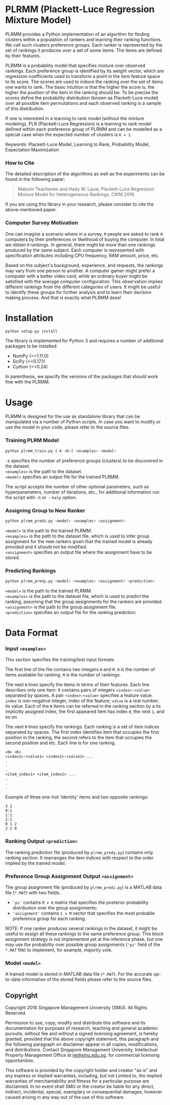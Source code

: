 # PLRMM (Plackett-Luce Regression Mixture Model)

PLRMM provides a Python implementation of an algorithm for finding clusters within a population of rankers and learning their
ranking functions. We call such clusters preference groups.  Each ranker is represented by the set of rankings it 
produces over a set of some items. The items are defined by their features.

PLRMM is a probability model that specifies mixture over observed rankings. Each preference group is identified by its weight
vector, which are regression coefficients used to transform a point in the item feature space to its score.
The scores are used to induce the ranking over the set of items one wants to rank.  The basic intuition is that the higher the score is,
the higher the position of the item in the ranking should be.  To be precise the scores define the probability distribution 
(known as Plackett-Luce model) over all possible item permutations and each observed ranking is a sample of this distribution.

If one is interested in a learning to rank model (without the mixture modeling), PLR (Plackett-Luce Regression) is a learning to rank model defined within each preference group
of PLRMM and can be modelled as a special case when the expected number of clusters is `K = 1`. 

Keywords: Plackett-Luce Model, Learning to Rank, Probability Model, Expectation Maximization

### How to Cite

The detailed description of the algorithms as well as the experiments can be found in the following paper:

> Maksim Tkachenko and Hady W. Lauw, Plackett-Luce Regression Mixture Model for Heterogeneous Rankings, CIKM 2016.

If you are using this library in your research, please consider to cite the above-mentioned paper.

### Computer Survey Motivation 

One can imagine a scenario where in a survey, `M` people are asked to rank `N` computers by
their preferences or likelihood of buying the computer. In total we obtain `M` rankings. In general,
there might be more than one rankings produced by the same subject. Each computer is represented
with specification attributes including CPU frequency, RAM amount, price, etc.

Based on the subject's background, experience, and requests, the rankings may vary from one person to another.  A computer gamer 
might prefer a computer with a better video card, while an ordinary buyer might be satisfied with the average computer configuration.
This observation implies different rankings from the different categories of users. It might be useful to identify these groups 
for further analysis and to learn their decision making process. And that is exactly what PLRMM does!

# Installation

```
python setup.py install
```

The library is implemented for Python 3 and requires a number of additional packages to be installed:
* NumPy (==1.11.0)
* SciPy (==0.17.1)
* Cython (==0.24)

In parenthesis, we specify the versions of the packages that should work fine with the PLRMM.

# Usage

PLRMM is designed for the use as standalone library that can be manipulated via a number of Python scripts.
In case you want to modify or use the model in your code, please refer to the source files. 

### Training PLRM Model
```bash
python plrmm_train.py [-k <K>] <examples> <model>
```

`-k` specifies the number of preference groups (clusters) to be discovered in the dataset.  
`<examples>` is the path to the dataset.  
`<model>` specifies an output file for the trained PLRMM.

The script accepts the number of other optional parameters, such as hyperparameters, number of iterations, etc., for additional 
information run the script with `-h` or `--help` option.  

### Assigning Group to New Ranker
```bash
python plrmm_predz.py <model> <examples> <assignment>
```

`<model>` is the path to the trained PLRMM.  
`<examples>` is the path to the dataset file, which is used to infer group assignment for the new rankers given that the
trained model is already provided and it should not be modified.  
`<assignment>` specifies an output file where the assignment have to be stored. 

### Predicting Rankings
```bash
python plrmm_predy.py <model> <examples> <assignment> <prediction>
```

`<model>` is the path to the trained PLRMM.  
`<examples>` is the path to the dataset file, which is used to predict the ranking, assuming that the group assignments for the 
rankers are provided.  
`<assignment>` is the path to the group assignment file.  
`<prediction>` specifies an output file for the ranking prediction.

# Data Format

### Input `<examples>`

This section specifies the training/test input formats. 

The first line of the file contains two integers `N` and `M`. `N` is the number of items available for ranking. `M` is the
number of rankings.

The next `N` lines specify the items in terms of their features. Each line describes only one item. It contains pairs
of integers `<index>:<value>` separated by spaces. A pair `<index>:<value>` specifies a feature value: `index` 
is non-negative integer, index of the feature; `value` is a real number, its value. Each of the `N` items can be
referred in the ranking section by a its implicitly assigned index, the first appeared item has index `0`, 
the next `1`, and so on.

The next `M` lines specify the rankings. Each ranking is a set of item indices separated by spaces. The first index identifies item 
that occupies the first position in the ranking, the second refers to the item that occupies the second position and etc. 
Each line is for one ranking.

```
<N> <K>
<index1>:<value1> <index2>:<value2> ... 
.
.
.
<item_index1> <item_index2> ...
.
.
.
```

Example of three one-hot 'identity' items and two opposite rankings:

```
3 2
0:1
1:1
2:1
0 1 2
2 1 0
```

### Ranking Output `<prediction>`

The ranking prediction file (produced by `plrmm_predy.py`) contains only ranking section. It rearranges the item indices with 
respect to the order implied by the trained model.

### Preference Group Assignment Output `<assignment>`

The group assignment file (produced by `plrmm_predz.py`) is a MATLAB data file (`*.MAT`) with two fields:
* `'pz'` contains `M x K` matrix that specifies the posterior probability distribution over the group assignments;
* `'assignment'` contains `1 x M` vector that specifies the most probable preference group for each ranking.

NOTE: If one ranker produces several rankings in the dataset, it might be useful to assign all these rankings to the same 
preference group. This block assignment strategy is not implemented yet at the inference phase, but one may use the 
probability over possible group assignments (`'pz'` field of the `*.MAT` file) to implement, for example, majority vote.

### Model `<model>`

A trained model is stored in MATLAB data file (`*.MAT`). For the accurate up-to-date information of the stored 
fields please refer to the source files.

## Copyright

Copyright 2016 Singapore Management University (SMU). All Rights Reserved. 

Permission to use, copy, modify and distribute this software and 
its documentation for purposes of research, teaching and general
academic pursuits, without fee and without a signed licensing
agreement, is hereby granted, provided that the above copyright
statement, this paragraph and the following paragraph on disclaimer
appear in all copies, modifications, and distributions.  Contact
Singapore Management University, Intellectual Property Management
Office at iie@smu.edu.sg, for commercial licensing opportunities.

This software is provided by the copyright holder and creator "as is"
and any express or implied warranties, including, but not Limited to,
the implied warranties of merchantability and fitness for a particular 
purpose are disclaimed.  In no event shall SMU or the creator be 
liable for any direct, indirect, incidental, special, exemplary or 
consequential damages, however caused arising in any way out of the
use of this software.
